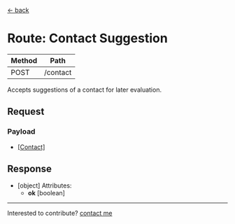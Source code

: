 [← back](./)

# Route: Contact Suggestion

| Method | Path |
|---|---| 
| POST | /contact |

Accepts suggestions of a contact for later evaluation.


## Request

### Payload
- [[Contact]](./types/contact) 



## Response

- [object] 
  Attributes:
  - **ok** [boolean] 



---
Interested to contribute? [contact me](mailto:dustin@commit.international)
